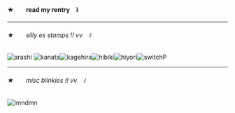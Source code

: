 #### ★  read my rentry ꒱

---

###### ★  silly es stamps !! vv ꒱
![arashi](https://mikejima.crd.co/assets/images/gallery14/3a609f50_original.png?v=16e7e82c)
![kanata](https://mikejima.crd.co/assets/images/gallery14/ccf16f17_original.png?v=16e7e82c)![kagehira](https://mikejima.crd.co/assets/images/gallery14/f6a22549_original.png?v=16e7e82c)![hibiki](https://mikejima.crd.co/assets/images/gallery05/d99f96fa_original.png?v=16e7e82c)![hiyori](https://mikejima.crd.co/assets/images/gallery14/9a6ae008_original.png?v=16e7e82c)![switchP](https://mikejima.crd.co/assets/images/gallery14/d2de9686_original.gif?v=16e7e82c)

---

###### ★  misc blinkies !! vv ꒱
![lmndmn](https://mikejima.crd.co/assets/images/gallery09/752d42ed_original.gif?v=16e7e82c)
